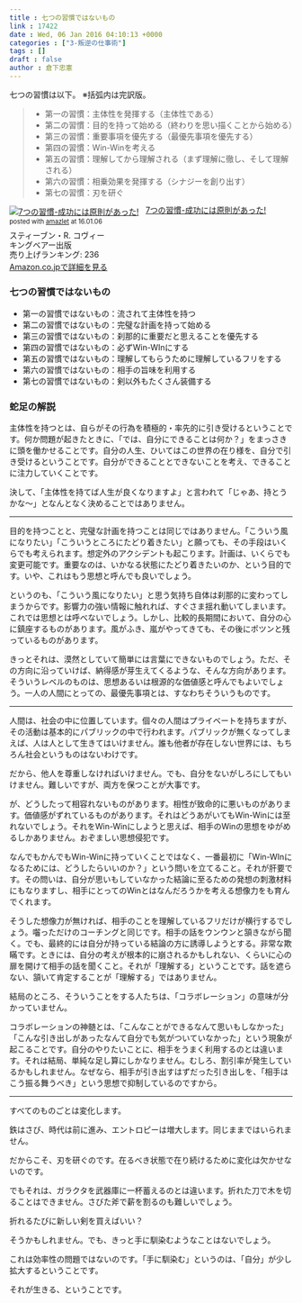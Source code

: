 ```yaml
---
title : 七つの習慣ではないもの
link : 17422
date : Wed, 06 Jan 2016 04:10:13 +0000
categories : ["3-叛逆の仕事術"]
tags : []
draft : false
author : 倉下忠憲
---
```


七つの習慣は以下。
※括弧内は完訳版。

<blockquote>
<ul>
<li>第一の習慣：主体性を発揮する（主体性である）</li>
<li>第二の習慣：目的を持って始める（終わりを思い描くことから始める）</li>
<li>第三の習慣：重要事項を優先する（最優先事項を優先する）</li>
<li>第四の習慣：Win-Winを考える</li>
<li>第五の習慣：理解してから理解される（まず理解に徹し、そして理解される）</li>
<li>第六の習慣：相乗効果を発揮する（シナジーを創り出す）</li>
<li>第七の習慣：刃を研ぐ</li>
</ul>
</blockquote>

<div class="amazlet-box" style="margin-bottom:0px;"><div class="amazlet-image" style="float:left;margin:0px 12px 1px 0px;"><a href="http://www.amazon.co.jp/exec/obidos/ASIN/4906638015/rashita1000-22/ref=nosim/" name="amazletlink" target="_blank"><img src="http://ecx.images-amazon.com/images/I/51JHD9GEK0L._SL160_.jpg" alt="7つの習慣-成功には原則があった!" style="border: none;" /></a></div><div class="amazlet-info" style="line-height:120%; margin-bottom: 10px"><div class="amazlet-name" style="margin-bottom:10px;line-height:120%"><a href="http://www.amazon.co.jp/exec/obidos/ASIN/4906638015/rashita1000-22/ref=nosim/" name="amazletlink" target="_blank">7つの習慣-成功には原則があった!</a><div class="amazlet-powered-date" style="font-size:80%;margin-top:5px;line-height:120%">posted with <a href="http://www.amazlet.com/" title="amazlet" target="_blank">amazlet</a> at 16.01.06</div></div><div class="amazlet-detail">スティーブン・R. コヴィー <br />キングベアー出版 <br />売り上げランキング: 236<br /></div><div class="amazlet-sub-info" style="float: left;"><div class="amazlet-link" style="margin-top: 5px"><a href="http://www.amazon.co.jp/exec/obidos/ASIN/4906638015/rashita1000-22/ref=nosim/" name="amazletlink" target="_blank">Amazon.co.jpで詳細を見る</a></div></div></div><div class="amazlet-footer" style="clear: left"></div></div>


<H3>七つの習慣ではないもの</H3>

<ul>
<li>第一の習慣ではないもの：流されて主体性を持つ</li>
<li>第二の習慣ではないもの：完璧な計画を持って始める</li>
<li>第三の習慣ではないもの：刹那的に重要だと思えることを優先する</li>
<li>第四の習慣ではないもの：必ずWin-WInにする</li>
<li>第五の習慣ではないもの：理解してもらうために理解しているフリをする</li>
<li>第六の習慣ではないもの：相手の旨味を利用する</li>
<li>第七の習慣ではないもの：剣以外もたくさん装備する</li>
</ul>

<H3>蛇足の解説</H3>

主体性を持つとは、自らがその行為を積極的・率先的に引き受けるということです。何か問題が起きたときに、「では、自分にできることは何か？」をまっさきに頭を働かせることです。自分の人生、ひいてはこの世界の在り様を、自分で引き受けるということです。自分ができることとできないことを考え、できることに注力していくことです。

決して、「主体性を持てば人生が良くなりますよ」と言われて「じゃあ、持とうかな〜」となんとなく決めることではありません。

<hr />

目的を持つことと、完璧な計画を持つことは同じではありません。「こういう風になりたい」「こういうところにたどり着きたい」と願っても、その手段はいくらでも考えられます。想定外のアクシデントも起こります。計画は、いくらでも変更可能です。重要なのは、いかなる状態にたどり着きたいのか、という目的です。いや、これはもう思想と呼んでも良いでしょう。

というのも、「こういう風になりたい」と思う気持ち自体は刹那的に変わってしまうからです。影響力の強い情報に触れれば、すぐさま揺れ動いてしまいます。これでは思想とは呼べないでしょう。しかし、比較的長期間において、自分の心に鎮座するものがあります。風がふき、嵐がやってきても、その後にポツンと残っているものがあります。

きっとそれは、漠然としていて簡単には言葉にできないものでしょう。ただ、その方向に沿っていけば、納得感が芽生えてくるような、そんな方向があります。そういうレベルのものは、思想あるいは根源的な価値感と呼んでもよいでしょう。一人の人間にとっての、最優先事項とは、すなわちそういうものです。

<hr />

人間は、社会の中に位置しています。個々の人間はプライベートを持ちますが、その活動は基本的にパブリックの中で行われます。パブリックが無くなってしまえば、人は人として生きてはいけません。誰も他者が存在しない世界には、もちろん社会というものはないわけです。

だから、他人を尊重しなければいけません。でも、自分をないがしろにしてもいけません。難しいですが、両方を保つことが大事です。

が、どうしたって相容れないものがあります。相性が致命的に悪いものがあります。価値感がずれているものがあります。それはどうあがいてもWin-Winには至れないでしょう。それをWin-Winにしようと思えば、相手のWinの思想をゆがめるしかありません。おぞましい思想侵犯です。

なんでもかんでもWin-Winに持っていくことではなく、一番最初に「Win-WInになるためには、どうしたらいいのか？」という問いを立てること。それが肝要です。その問いは、自分が思いもしていなかった結論に至るための発想の刺激材料にもなりますし、相手にとってのWinとはなんだろうかを考える想像力をも育んでくれます。

そうした想像力が無ければ、相手のことを理解しているフリだけが横行するでしょう。囓っただけのコーチングと同じです。相手の話をウンウンと頷きながら聞く。でも、最終的には自分が持っている結論の方に誘導しようとする。非常な欺瞞です。ときには、自分の考えが根本的に崩されるかもしれない、くらいに心の扉を開けて相手の話を聞くこと。それが「理解する」ということです。話を遮らない、頷いて肯定することが「理解する」ではありません。

結局のところ、そういうことをする人たちは、「コラボレーション」の意味が分かっていません。

コラボレーションの神髄とは、「こんなことができるなんて思いもしなかった」「こんな引き出しがあったなんて自分でも気がついていなかった」という現象が起こることです。自分のやりたいことに、相手をうまく利用するのとは違います。それは結局、単純な足し算にしかなりません。むしろ、割引率が発生しているかもしれません。なぜなら、相手が引き出すはずだった引き出しを、「相手はこう振る舞うべき」という思想で抑制しているのですから。

<hr />

すべてのものごとは変化します。

鉄はさび、時代は前に進み、エントロピーは増大します。同じままではいられません。

だからこそ、刃を研ぐのです。在るべき状態で在り続けるために変化は欠かせないのです。

でもそれは、ガラクタを武器庫に一杯蓄えるのとは違います。折れた刀で木を切ることはできません。さびた斧で薪を割るのも難しいでしょう。

折れるたびに新しい剣を買えばいい？

そうかもしれません。でも、きっと手に馴染むようなことはないでしょう。

これは効率性の問題ではないのです。「手に馴染む」というのは、「自分」が少し拡大するということです。

それが生きる、ということです。






